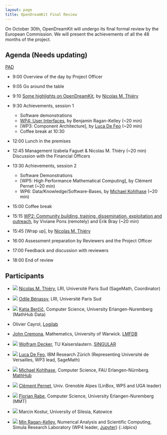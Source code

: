 ```yaml
---
layout: page
title: OpenDreamKit Final Review
---
```


On October 30th, OpenDreamKit will undergo its final formal review
by the European Commission. We will present the achievements of all the
48 months of the project.

## Agenda (Needs updating)

[PAD](https://hackmd.io/TpyMyvlzTPmajWX3TtwfHw)

- 9:00 Overview of the day by Project Officer
- 9:05 Go around the table
- 9:10 [Some highlights on OpenDreamKit](), by [Nicolas M. Thiéry](http://Nicolas.Thiery.name)

- 9:30 Achievements, session 1
    - Software demonstrations
    - [WP4: User Interfaces](wp4.pdf), by Benjamin Ragan-Kelley (~20 min)
    - [WP3: Component Architecture], by [Luca De Feo](https://defeo.lu/) (~20 min)
    - Coffee break at 10:30

- 12:00 Lunch in the premises

- 12:45 Management Izabela Faguet & Nicolas M. Thiéry (~20 min)<br>
        Discussion with the Financial Officers

- 13:30 Achievements, session 2

    - Software Demonstrations
    - [WP5: High Performance Mathematical Computing], by Clément Pernet (~20 min)
    - WP6: Data/Knowledge/Software-Bases, by [Michael Kohlhase](https://kwarc.info/kohlhase) (~20 min)

- 15:00 Coffee break

- 15:15 [WP2: Community building, training, dissemination, exploitation and outreach](WP2), by Viviane Pons (remotely) and Erik Bray (~20 min)

- 15:45 [Wrap up], by [Nicolas M. Thiéry](http://Nicolas.Thiery.name)

- 16:00 Assessment preparation by Reviewers and the Project Officer

- 17:00 Feedback and discussion with reviewers

- 18:00 End of review

## Participants

- ![](http://nicolas.thiery.name/id.jpg) [Nicolas M. Thiéry](http://Nicolas.Thiery.name), LRI, Université Paris Sud (SageMath, Coordinator)
- ![](https://img-0.journaldunet.com/cpztLhBur-LtpWcLV_witkYrvdw=/250x/smart/d8950c0639354214bf9a748c7c4a9f84/ccmcms-jdn/2235975.jpg) [Odile Bénassy](http://github.com/zerline), LRI, Université Paris Sud
- ![](https://kwarc.info/public/images/kbercic.jpg) [Katja Berčič](https://kwarc.info/people/kbercic/), Computer Science, University Erlangen-Nuremberg (MathHub Data)
- Olivier Cayrol, [Logilab](https://www.logilab.fr/)
- [John Cremona](http://homepages.warwick.ac.uk/staff/J.E.Cremona/), Mathematics, University of Warwick.  [LMFDB](http://www.lmfdb.org/)
- ![](https://opc.mfo.de/photoNormal?id=17996) 
[Wolfram Decker](https://www.mathematik.uni-kl.de/agag/personen/leitung/decker/), TU Kaiserslautern. [SINGULAR](https://www.singular.uni-kl.de/)
- ![](https://defeo.lu/img/luca-drink.jpg) [Luca De Feo](https://defeo.lu/), IBM Research Zürich (Representing Université de Versailles, WP3 lead, SageMath)
- ![](https://kwarc.info/public/images/mkohlhase.jpg) [Michael Kohlhase](https://kwarc.info/kohlhase), Computer Science, FAU Erlangen-Nürnberg.  [MathHub](http://mathhub.info/)
- ![](https://ljk.imag.fr/membres/Clement.Pernet/portrait.JPG) [Clément Pernet]( https://ljk.imag.fr/membres/Clement.Pernet), Univ. Grenoble Alpes (LinBox, WP5 and UGA leader)
- ![](https://kwarc.info/people/frabe/florian_rabe_small.jpg) [Florian Rabe](https://kwarc.info/people/frabe/), Computer Science, University Erlangen-Nuremberg (MMT)
- ![](https://opendreamkit.org/public/images/use-cases/mk.png) Marcin Kostur, University of Silesia, Katowice

- ![](https://secure.gravatar.com/avatar/d5b897c37001627c2e3ad3c1e8a7e6fb?size=40)
  [Min Ragan-Kelley](https://www.simula.no/people/benjaminrk),
  Numerical Analysis and Scientific Computing,
  Simula Research Laboratory
  (WP4 leader, [Jupyter](https://jupyter.org))
{:.idpics}

<style>
.idpics img {
  width: 40px;
  margin: 2px;
  cursor: pointer;
}
.idpics li {
  margin-left: 20px;
  min-height: 42px;
  list-style-type: none;
}
</style>

<script>
document.querySelectorAll('.idpics img').forEach(p => {
  p.parentNode.style.transform = 'translateX(-42px) translateX(-1ex)';
  p.addEventListener('click', () => window.open(p.src));
});
</script>
